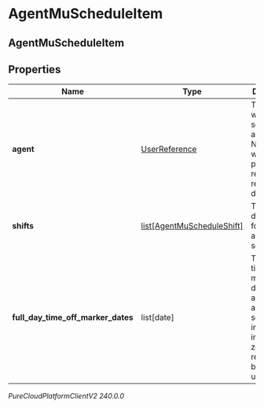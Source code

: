 # AgentMuScheduleItem

## AgentMuScheduleItem

## Properties

|Name | Type | Description | Notes|
|------------ | ------------- | ------------- | -------------|
| **agent** | [UserReference](UserReference) | The agent to whom this schedule applies. Note: selfUri will not be populated if retrieving result via downloadUrl | |
| **shifts** | [list[AgentMuScheduleShift]](AgentMuScheduleShift) | The shift definitions for this agent schedule | |
| **full_day_time_off_marker_dates** | list[date] | The full day time off marker dates which apply to this agent schedule, interpreted in the time zone of the relevant business unit | |



_PureCloudPlatformClientV2 240.0.0_
